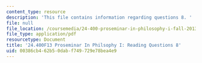 ```yaml
---
content_type: resource
description: 'This file contains information regarding questions 8. '
file: null
file_location: /coursemedia/24-400-proseminar-in-philosophy-i-fall-2013/00386cb462b50dabf749729e78bea4e9_MIT24_400F13_Questions8.pdf
file_type: application/pdf
resourcetype: Document
title: '24.400F13 Proseminar In Philsophy I: Reading Questions 8'
uid: 00386cb4-62b5-0dab-f749-729e78bea4e9
---
```

